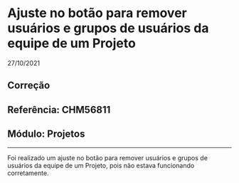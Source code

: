 # Ajuste no botão para remover usuários e grupos de usuários da equipe de um Projeto
27/10/2021
## Correção
## Referência: CHM56811
## Módulo: Projetos
***

Foi realizado um ajuste no botão para remover usuários e grupos de usuários da equipe de um Projeto, pois não estava funcionando corretamente.
